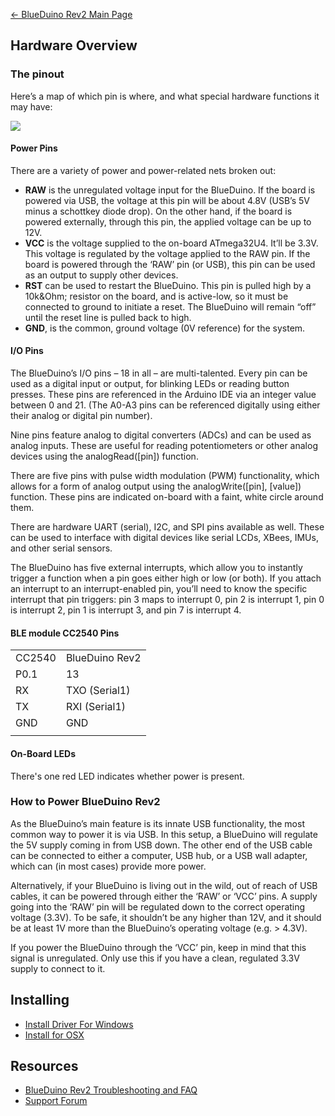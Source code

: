 [← BlueDuino Rev2 Main Page](BlueDuino_rev2.md)

## Hardware Overview

### The pinout

Here’s a map of which pin is where, and what special hardware functions
it may have:

<img src="http://i1.aprbrother.com/blueduino_1.jpg">

#### Power Pins

There are a variety of power and power-related nets broken out:

  - **RAW** is the unregulated voltage input for the BlueDuino. If the
    board is powered via USB, the voltage at this pin will be about 4.8V
    (USB’s 5V minus a schottkey diode drop). On the other hand, if the
    board is powered externally, through this pin, the applied voltage
    can be up to 12V.
  - **VCC** is the voltage supplied to the on-board ATmega32U4. It’ll be
    3.3V. This voltage is regulated by the voltage applied to the RAW
    pin. If the board is powered through the ‘RAW’ pin (or USB), this
    pin can be used as an output to supply other devices.
  - **RST** can be used to restart the BlueDuino. This pin is pulled
    high by a 10k\&Ohm; resistor on the board, and is active-low, so it
    must be connected to ground to initiate a reset. The BlueDuino will
    remain “off” until the reset line is pulled back to high.
  - **GND**, is the common, ground voltage (0V reference) for the
    system.

#### I/O Pins

The BlueDuino’s I/O pins – 18 in all – are multi-talented. Every pin can
be used as a digital input or output, for blinking LEDs or reading
button presses. These pins are referenced in the Arduino IDE via an
integer value between 0 and 21. (The A0-A3 pins can be referenced
digitally using either their analog or digital pin number).

Nine pins feature analog to digital converters (ADCs) and can be used as
analog inputs. These are useful for reading potentiometers or other
analog devices using the analogRead(\[pin\]) function.

There are five pins with pulse width modulation (PWM) functionality,
which allows for a form of analog output using the analogWrite(\[pin\],
\[value\]) function. These pins are indicated on-board with a faint,
white circle around them.

There are hardware UART (serial), I2C, and SPI pins available as well.
These can be used to interface with digital devices like serial LCDs,
XBees, IMUs, and other serial sensors.

The BlueDuino has five external interrupts, which allow you to instantly
trigger a function when a pin goes either high or low (or both). If you
attach an interrupt to an interrupt-enabled pin, you’ll need to know the
specific interrupt that pin triggers: pin 3 maps to interrupt 0, pin 2
is interrupt 1, pin 0 is interrupt 2, pin 1 is interrupt 3, and pin 7 is
interrupt 4.

#### BLE module CC2540 Pins

|        |                |
| ------ | -------------- |
| CC2540 | BlueDuino Rev2 |
| P0.1   | 13             |
| RX     | TXO (Serial1)  |
| TX     | RXI (Serial1)  |
| GND    | GND            |
|  |

#### On-Board LEDs

There's one red LED indicates whether power is present.

### How to Power BlueDuino Rev2

As the BlueDuino’s main feature is its innate USB functionality, the
most common way to power it is via USB. In this setup, a BlueDuino will
regulate the 5V supply coming in from USB down. The other end of the USB
cable can be connected to either a computer, USB hub, or a USB wall
adapter, which can (in most cases) provide more power.

Alternatively, if your BlueDuino is living out in the wild, out of reach
of USB cables, it can be powered through either the ‘RAW’ or ‘VCC’ pins.
A supply going into the ‘RAW’ pin will be regulated down to the correct
operating voltage (3.3V). To be safe, it shouldn’t be any higher than
12V, and it should be at least 1V more than the BlueDuino’s operating
voltage (e.g. \> 4.3V).

If you power the BlueDuino through the ‘VCC’ pin, keep in mind that this
signal is unregulated. Only use this if you have a clean, regulated 3.3V
supply to connect to it.

## Installing

  - [Install Driver For
    Windows](http://www.arduino.cc/en/Guide/ArduinoLeonardoMicro#toc10)
  - [Install for
    OSX](https://www.arduino.cc/en/Guide/ArduinoLeonardoMicro#toc9)

## Resources

  - [BlueDuino Rev2 Troubleshooting and
    FAQ](BlueDuino_Rev2_Troubleshooting_and_FAQ.md)
  - [Support Forum](http://bbs.aprbrother.com/c/arduino)